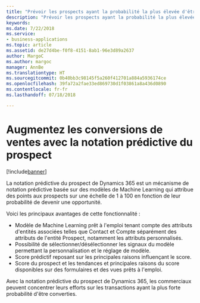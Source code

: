 ```yaml
---
title: "Prévoir les prospects ayant la probabilité la plus élevée d'être inclus dans les opportunités"
description: "Prévoir les prospects ayant la probabilité la plus élevée d'être inclus dans les opportunités"
keywords: 
ms.date: 7/22/2018
ms.service:
- business-applications
ms.topic: article
ms.assetid: de27d4be-f0f8-4151-8ab1-96e3d89a2637
author: MargoC
ms.author: margoc
manager: AnnBe
ms.translationtype: HT
ms.sourcegitcommit: 0b40bb3c98145f5a260f412701a884a5936174ce
ms.openlocfilehash: 39fa72a2fae33ed869730d1f03861a8a436d0890
ms.contentlocale: fr-fr
ms.lasthandoff: 07/18/2018

---
```


# <a name="increase-sales-conversions-with-predictive-lead-scoring"></a>Augmentez les conversions de ventes avec la notation prédictive du prospect


[!include[banner](../../includes/banner.md)]


La notation prédictive du prospect de Dynamics 365 est un mécanisme de notation prédictive basée sur des modèles de Machine Learning qui attribue des points aux prospects sur une échelle de 1 à 100 en fonction de leur probabilité de devenir une opportunité. 

Voici les principaux avantages de cette fonctionnalité : 

-  Modèle de Machine Learning prêt à l'emploi tenant compte des attributs d'entités associées telles que Contact et Compte séparément des attributs de l'entité Prospect, notamment les attributs personnalisés. 
-  Possibilité de sélectionner/désélectionner les signaux du modèle permettant la personnalisation et le réglage de modèle. 
-  Score prédictif reposant sur les principales raisons influençant le score. 
-  Score du prospect et les tendances et principales raisons du score disponibles sur des formulaires et des vues prêts à l'emploi. 

Avec la notation prédictive du prospect de Dynamics 365, les commerciaux peuvent concentrer leurs efforts sur les transactions ayant la plus forte probabilité d'être converties. 

